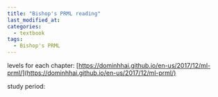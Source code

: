 ```yaml
---
title: "Bishop's PRML reading"
last_modified_at:
categories:
  - textbook
tags:
  - Bishop's PRML
---
```


levels for each chapter: [https://dominhhai.github.io/en-us/2017/12/ml-prml/](https://dominhhai.github.io/en-us/2017/12/ml-prml/)

study period: 
<!--stackedit_data:
eyJoaXN0b3J5IjpbLTEwNDg1MzEzMCwyMDQ3MzE3ODI1LDY3OD
UyMzUyLDQ1MzQ2ODMzXX0=
-->